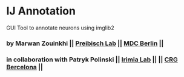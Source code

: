 # IJ Annotation
GUI Tool to annotate neurons using imglib2

### by Marwan Zouinkhi || [Preibisch Lab](http://preibischlab.mdc-berlin.de) || [MDC Berlin](http://www.mdc-berlin.de) ||
### in collaboration with Patryk Polinski || [Irimia Lab](https://www.crg.eu/en/programmes-groups/irimia-lab) || || [CRG Bercelona](http://www.crg.eu) ||

